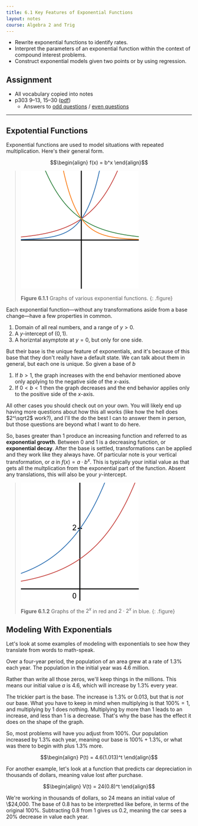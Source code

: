 ```yaml
---
title: 6.1 Key Features of Exponential Functions
layout: notes
course: Algebra 2 and Trig
---
```


- Rewrite exponential functions to identify rates.
- Interpret the parameters of an exponential function within the context of compound interest problems.
- Construct exponential models given two points or by using regression.

## Assignment

- All vocabulary copied into notes
- p303 9–13, 15–30 ([pdf](./pdf/alg2-practice-0601.pdf))
  - Answers to [odd questions](../misc/alg2-odd-answers.pdf) / [even questions](../misc/alg2-even-answers.pdf)

---

## Expotential Functions

Exponential functions are used to model situations with repeated multiplication. Here's their general form.

$$\begin{align}
f(x) = b^x
\end{align}$$

>![Graphs of various exponential functions.](./img/6-1-ax.png)
>
> **Figure 6.1.1** Graphs of various exponential functions.
{: .figure}

Each exponential function—without any transformations aside from a base change—have a few properties in common.

1. Domain of all real numbers, and a range of $y>0$.
2. A $y$-intercept of $(0,1)$.
3. A horizntal asymptote at $y=0$, but only for one side.

But their base is the unique feature of exponentials, and it's because of this base that they don't really have a default state. We can talk about them in general, but each one is unique. So given a base of $b$

1. If $b>1$, the graph increases with the end behavior mentioned above only applying to the negative side of the $x$-axis.
2. If $0<b<1$ then the graph decreases and the end behavior applies only to the positive side of the $x$-axis.

All other cases you should check out on your own. You will likely end up having more questions about how this all works (like how the hell does $2^\sqrt2$ work?), and I'll the do the best I can to answer them in person, but those questions are beyond what I want to do here.

So, bases greater than $1$ produce an increasing function and referred to as **exponential growth**. Between $0$ and $1$ is a decreasing function, or **exponential decay**. After the base is settled, transformations can be applied and they work like they always have. Of particular note is your vertical transformation, or $a$ in ${f(x)=a\cdot b^x}$. This is typically your initial value as that gets all the multplication from the exponential part of the function. Absent any translations, this will also be your $y$-intercept.

> ![Graphs of exponentials](./img/6-1-abx.png)
>
> **Figure 6.1.2** Graphs of the $2^x$ in red and $2 \cdot 2^x$ in blue.
{: .figure}

## Modeling With Exponentials

Let's look at some examples of modeling with exponentials to see how they translate from words to math-speak.

Over a four-year period, the population of an area grew at a rate of $1.3\%$ each year. The population in the initial year was $4.6$ million.

Rather than write all those zeros, we'll keep things in the millions. This means our initial value $a$ is $4.6$, which will increase by $1.3\%$ every year.

The trickier part is the base. The increase is $1.3\%$ or $0.013$, but that is *not* our base. What you have to keep in mind when multiplying is that ${100\%=1}$, and multiplying by $1$ does nothing. Multiplying by more than $1$ leads to an increase, and less than $1$ is a decrease. That's why the base has the effect it does on the shape of the graph.

So, most problems will have you adjust from $100\%$. Our population increased by $1.3\%$ each year, meaning our base is $100\%+1.3\%$, or what was there to begin with plus $1.3\%$ more.

$$\begin{align}
P(t) = 4.6(1.013)^t
\end{align}$$

For another example, let's look at a function that predicts car depreciation in thousands of dollars, meaning value lost after purchase.

$$\begin{align}
V(t) = 24(0.8)^t
\end{align}$$

We're working in thousands of dollars, so $24$ means an initial value of \\$24,000. The base of $0.8$ has to be interpretted like before, in terms of the original $100\%$. Subtracting $0.8$ from $1$ gives us $0.2$, meaning the car sees a $20\%$ decrease in value each year.

